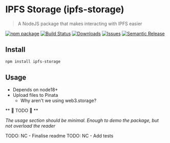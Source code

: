 # IPFS Storage (ipfs-storage)

> A NodeJS package that makes interacting with IPFS easier

[![npm package][npm-img]][npm-url]
[![Build Status][build-img]][build-url]
[![Downloads][downloads-img]][downloads-url]
[![Issues][issues-img]][issues-url]
[![Semantic Release][semantic-release-img]][semantic-release-url]

## Install

```bash
npm install ipfs-storage
```

## Usage

- Depends on node18+
- Upload files to Pinata
  - Why aren't we using web3.storage?

** 🚨 TODO 🚨 **

_The usage section should be minimal. Enough to demo the package, but not overload the reader_

[build-img]: https://github.com/MakerXStudio/ipfs-storage/actions/workflows/release.yml/badge.svg
[build-url]: https://github.com/MakerXStudio/ipfs-storage/actions/workflows/release.yml
[downloads-img]: https://img.shields.io/npm/dt/@MakerXStudio/ipfs-storage
[downloads-url]: https://www.npmtrends.com/@makerx/ipfs-storage
[npm-img]: https://img.shields.io/npm/v/@makerx/ipfs-storage
[npm-url]: https://www.npmjs.com/package/@makerx/ipfs-storage
[issues-img]: https://img.shields.io/github/issues/MakerXStudio/ipfs-storage
[issues-url]: https://github.com/MakerXStudio/ipfs-storage/issues
[semantic-release-img]: https://img.shields.io/badge/%20%20%F0%9F%93%A6%F0%9F%9A%80-semantic--release-e10079.svg
[semantic-release-url]: https://github.com/semantic-release/semantic-release

TODO: NC - Finalise readme
TODO: NC - Add tests
